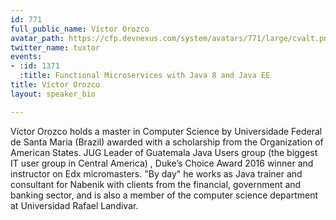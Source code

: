 ```yaml
---
id: 771
full_public_name: Víctor Orozco
avatar_path: https://cfp.devnexus.com/system/avatars/771/large/cvalt.png?1505638934
twitter_name: tuxtor
events:
- :id: 1371
  :title: Functional Microservices with Java 8 and Java EE
title: Víctor Orozco
layout: speaker_bio

---
```

Víctor Orozco holds a master in Computer Science by Universidade Federal de Santa Maria (Brazil) awarded with a scholarship from the Organization of American States. JUG Leader of Guatemala Java Users group (the biggest IT user group in Central America) , Duke’s Choice Award 2016 winner and instructor on Edx micromasters. "By day" he works as Java trainer and consultant for Nabenik with clients from the financial, government and banking sector, and is also a member of the computer science department at Universidad Rafael Landivar.